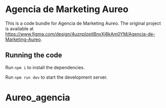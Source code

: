 
  # Agencia de Marketing Aureo

  This is a code bundle for Agencia de Marketing Aureo. The original project is available at https://www.figma.com/design/4uznplzejtBnvXj8kAm0YM/Agencia-de-Marketing-Aureo.

  ## Running the code

  Run `npm i` to install the dependencies.

  Run `npm run dev` to start the development server.
  # Aureo_agencia

